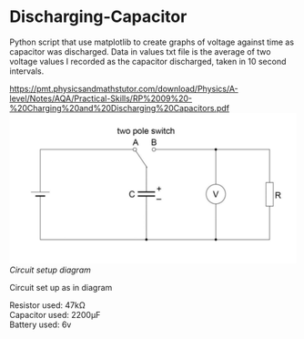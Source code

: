 # Discharging-Capacitor
Python script that use matplotlib to create graphs of voltage against time as capacitor was discharged.
Data in values txt file is the average of two voltage values I recorded as the capacitor discharged, taken in 10 second intervals.

https://pmt.physicsandmathstutor.com/download/Physics/A-level/Notes/AQA/Practical-Skills/RP%2009%20-%20Charging%20and%20Discharging%20Capacitors.pdf
![Set up of circuit](image.png) \
*Circuit setup diagram*

Circuit set up as in diagram

Resistor used: 47kΩ \
Capacitor used: 2200µF \
Battery used: 6v
